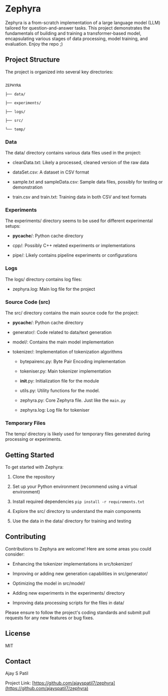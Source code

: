 # Zephyra

Zephyra is a from-scratch implementation of a large language model (LLM) tailored for question-and-answer tasks. This project demonstrates the fundamentals of building and training a transformer-based model, encapsulating various stages of data processing, model training, and evaluation. Enjoy the repo ;)


## Project Structure

The project is organized into several key directories:

```

ZEPHYRA

├── data/

├── experiments/

├── logs/

├── src/

└── temp/

```

### Data

The data/ directory contains various data files used in the project:

- cleanData.txt: Likely a processed, cleaned version of the raw data

- dataSet.csv: A dataset in CSV format

- sample.txt and sampleData.csv: Sample data files, possibly for testing or demonstration

- train.csv and train.txt: Training data in both CSV and text formats

### Experiments

The experiments/ directory seems to be used for different experimental setups:

- __pycache__/: Python cache directory

- cpp/: Possibly C++ related experiments or implementations

- pipe/: Likely contains pipeline experiments or configurations

### Logs

The logs/ directory contains log files:

- zephyra.log: Main log file for the project

### Source Code (src)

The src/ directory contains the main source code for the project:

- __pycache__/: Python cache directory

- generator/: Code related to data/text generation

- model/: Contains the main model implementation

- tokenizer/: Implementation of tokenization algorithms

  - bytepairenc.py: Byte Pair Encoding implementation

  - tokeniser.py: Main tokenizer implementation

  - __init__.py: Initialization file for the module

  - utils.py: Utility functions for the model.

  - zephyra.py: Core Zephyra file. Just like the ```main.py```

  - zephyra.log: Log file for tokeniser

### Temporary Files

The temp/ directory is likely used for temporary files generated during processing or experiments.

## Getting Started

To get started with Zephyra:

1. Clone the repository

2. Set up your Python environment (recommend using a virtual environment)

3. Install required dependencies ```pip install -r requirements.txt```

4. Explore the src/ directory to understand the main components

5. Use the data in the data/ directory for training and testing

## Contributing

Contributions to Zephyra are welcome! Here are some areas you could consider:

- Enhancing the tokenizer implementations in src/tokenizer/

- Improving or adding new generation capabilities in src/generator/

- Optimizing the model in src/model/

- Adding new experiments in the experiments/ directory

- Improving data processing scripts for the files in data/

Please ensure to follow the project's coding standards and submit pull requests for any new features or bug fixes.

## License

MIT

## Contact

Ajay S Patil

Project Link: [https://github.com/ajayspatil7/zephyra](https://github.com/ajayspatil7/zephyra)




